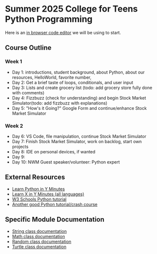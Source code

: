 # Summer 2025 College for Teens Python Programming

Here is an [in browser code editor](https://www.online-python.com/) we will be using to start.

## Course Outline

### Week 1
* Day 1: introductions, student background, about Python, about our resources, HelloWorld, favorite number, 
* Day 2: Get a brief taste of loops, conditionals, and user input
* Day 3: Lists and create grocery list (todo: add grocery store fully done with comments)
* Day 4: Fizzbuzz (check for understanding) and begin Stock Market Simulator(todo: add fizzbuzz with explanations)
* Day 5: "How's it Going?" Google Form and continue/enhance Stock Market Simulator

### Week 2
* Day 6: VS Code, file manipulation, continue Stock Market Simulator
* Day 7: Finish Stock Market Simulator, work on backlog, start own projects
* Day 8: IDE on personal devices, if wanted
* Day 9: 
* Day 10: NWM Guest speaker/volunteer: Python expert

## External Resources
* [Learn Python in Y Minutes](https://learnxinyminutes.com/docs/python/)
* [Learn X in Y Minutes (all languages)](https://learnxinyminutes.com/)
* [W3 Schools Python tutorial](https://www.w3schools.com/python/)
* [Another good Python tutorial/crash course](https://www.tutorialspoint.com/python/index.htm)

## Specific Module Documentation
* [String class documentation](https://docs.python.org/2/library/strings.html)
* [Math class documentation](https://docs.python.org/2/library/math.html?highlight=math#module-math)
* [Random class documentation](https://docs.python.org/2/library/random.html?highlight=random#module-random)
* [Turtle class documentation](https://docs.python.org/3/library/turtle.html)

